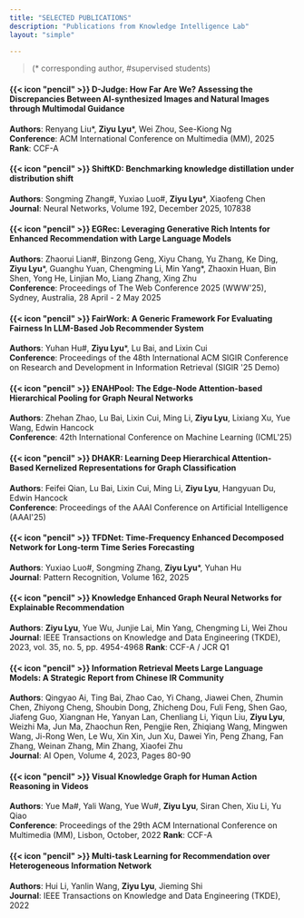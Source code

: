 ```yaml
---
title: "SELECTED PUBLICATIONS"
description: "Publications from Knowledge Intelligence Lab"
layout: "simple"

---
```



> (* corresponding author, #supervised students)
> 
#### {{< icon "pencil" >}} D-Judge: How Far Are We? Assessing the Discrepancies Between AI-synthesized Images and Natural Images through Multimodal Guidance
**Authors**: Renyang Liu*, **Ziyu Lyu***, Wei Zhou, See-Kiong Ng  
**Conference**: ACM International Conference on Multimedia (MM), 2025  
**Rank**: CCF-A

#### {{< icon "pencil" >}} ShiftKD: Benchmarking knowledge distillation under distribution shift
**Authors**: Songming Zhang#, Yuxiao Luo#, **Ziyu Lyu***, Xiaofeng Chen  
**Journal**: Neural Networks, Volume 192, December 2025, 107838

#### {{< icon "pencil" >}} EGRec: Leveraging Generative Rich Intents for Enhanced Recommendation with Large Language Models
**Authors**: Zhaorui Lian#, Binzong Geng, Xiyu Chang, Yu Zhang, Ke Ding, **Ziyu Lyu***, Guanghu Yuan, Chengming Li, Min Yang*, Zhaoxin Huan, Bin Shen, Yong He, Linjian Mo, Liang Zhang, Xing Zhu  
**Conference**: Proceedings of The Web Conference 2025 (WWW'25), Sydney, Australia, 28 April - 2 May 2025

#### {{< icon "pencil" >}} FairWork: A Generic Framework For Evaluating Fairness In LLM-Based Job Recommender System
**Authors**: Yuhan Hu#, **Ziyu Lyu***, Lu Bai, and Lixin Cui  
**Conference**: Proceedings of the 48th International ACM SIGIR Conference on Research and Development in Information Retrieval (SIGIR '25 Demo)

#### {{< icon "pencil" >}} ENAHPool: The Edge-Node Attention-based Hierarchical Pooling for Graph Neural Networks
**Authors**: Zhehan Zhao, Lu Bai, Lixin Cui, Ming Li, **Ziyu Lyu**, Lixiang Xu, Yue Wang, Edwin Hancock  
**Conference**: 42th International Conference on Machine Learning (ICML'25)

#### {{< icon "pencil" >}} DHAKR: Learning Deep Hierarchical Attention-Based Kernelized Representations for Graph Classification
**Authors**: Feifei Qian, Lu Bai, Lixin Cui, Ming Li, **Ziyu Lyu**, Hangyuan Du, Edwin Hancock  
**Conference**: Proceedings of the AAAI Conference on Artificial Intelligence (AAAI'25)

#### {{< icon "pencil" >}} TFDNet: Time-Frequency Enhanced Decomposed Network for Long-term Time Series Forecasting
**Authors**: Yuxiao Luo#, Songming Zhang, **Ziyu Lyu***, Yuhan Hu  
**Journal**: Pattern Recognition, Volume 162, 2025

#### {{< icon "pencil" >}} Knowledge Enhanced Graph Neural Networks for Explainable Recommendation
**Authors**: **Ziyu Lyu**, Yue Wu, Junjie Lai, Min Yang, Chengming Li, Wei Zhou  
**Journal**: IEEE Transactions on Knowledge and Data Engineering (TKDE), 2023, vol. 35, no. 5, pp. 4954-4968
**Rank**: CCF-A / JCR Q1

#### {{< icon "pencil" >}} Information Retrieval Meets Large Language Models: A Strategic Report from Chinese IR Community
**Authors**: Qingyao Ai, Ting Bai, Zhao Cao, Yi Chang, Jiawei Chen, Zhumin Chen, Zhiyong Cheng, Shoubin Dong, Zhicheng Dou, Fuli Feng, Shen Gao, Jiafeng Guo, Xiangnan He, Yanyan Lan, Chenliang Li, Yiqun Liu, **Ziyu Lyu**, Weizhi Ma, Jun Ma, Zhaochun Ren, Pengjie Ren, Zhiqiang Wang, Mingwen Wang, Ji-Rong Wen, Le Wu, Xin Xin, Jun Xu, Dawei Yin, Peng Zhang, Fan Zhang, Weinan Zhang, Min Zhang, Xiaofei Zhu  
**Journal**: AI Open, Volume 4, 2023, Pages 80-90

#### {{< icon "pencil" >}} Visual Knowledge Graph for Human Action Reasoning in Videos
**Authors**: Yue Ma#, Yali Wang, Yue Wu#, **Ziyu Lyu**, Siran Chen, Xiu Li, Yu Qiao  
**Conference**: Proceedings of the 29th ACM International Conference on Multimedia (MM), Lisbon, October, 2022
**Rank**: CCF-A

#### {{< icon "pencil" >}} Multi-task Learning for Recommendation over Heterogeneous Information Network
**Authors**: Hui Li, Yanlin Wang, **Ziyu Lyu**, Jieming Shi  
**Journal**: IEEE Transactions on Knowledge and Data Engineering (TKDE), 2022



